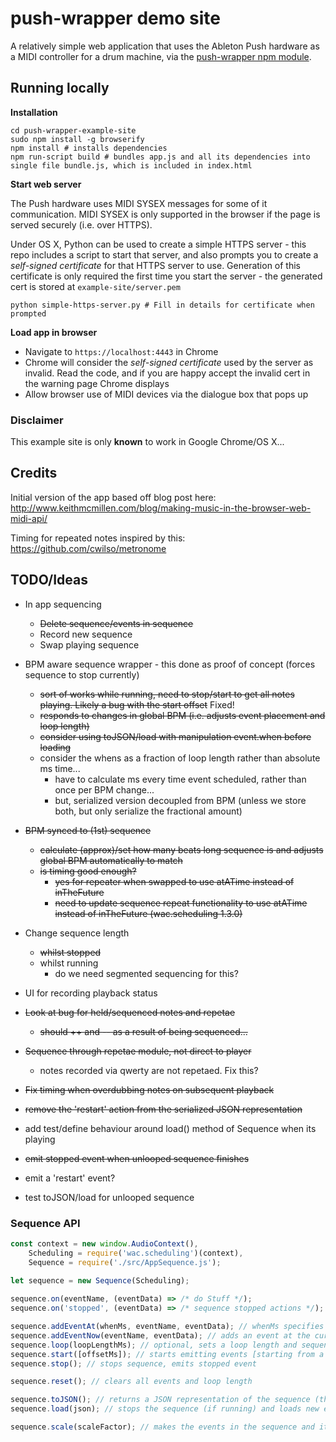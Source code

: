 # push-wrapper demo site

A relatively simple web application that uses the Ableton Push hardware as a MIDI controller for a drum machine, via the [push-wrapper npm module](https://www.npmjs.com/package/push-wrapper).

## Running locally

**Installation**

    cd push-wrapper-example-site
    sudo npm install -g browserify
    npm install # installs dependencies
    npm run-script build # bundles app.js and all its dependencies into single file bundle.js, which is included in index.html

**Start web server**

The Push hardware uses MIDI SYSEX messages for some of it communication. MIDI SYSEX is only supported in the browser if the page is served securely (i.e. over HTTPS).

Under OS X, Python can be used to create a simple HTTPS server - this repo includes a script to start that server, and also prompts you to create a *self-signed certificate* for that HTTPS server to use. Generation of this certificate is only required the first time you start the server - the generated cert is stored at `example-site/server.pem`

    python simple-https-server.py # Fill in details for certificate when prompted

**Load app in browser**

- Navigate to `https://localhost:4443` in Chrome
- Chrome will consider the *self-signed certificate* used by the server as invalid. Read the code, and if you are happy accept the invalid cert in the warning page Chrome displays
- Allow browser use of MIDI devices via the dialogue box that pops up

### Disclaimer

This example site is only **known** to work in Google Chrome/OS X...

## Credits

Initial version of the app based off blog post here: http://www.keithmcmillen.com/blog/making-music-in-the-browser-web-midi-api/

Timing for repeated notes inspired by this: https://github.com/cwilso/metronome

## TODO/Ideas

- In app sequencing
  - ~~Delete sequence/events in sequence~~
  - Record new sequence
  - Swap playing sequence
- BPM aware sequence wrapper - this done as proof of concept (forces sequence to stop currently)
  - ~~sort of works while running, need to stop/start to get all notes playing. Likely a bug with the start offset~~ Fixed!
  - ~~responds to changes in global BPM (i.e. adjusts event placement and loop length)~~
  - ~~consider using toJSON/load with manipulation event.when before loading~~
  - consider the whens as a fraction of loop length rather than absolute ms time...
    - have to calculate ms every time event scheduled, rather than once per BPM change...
    - but, serialized version decoupled from BPM (unless we store both, but only serialize the fractional amount)
- ~~BPM synced to (1st) sequence~~
  - ~~calculate (approx)/set how many beats long sequence is and adjusts global BPM automatically to match~~
  - ~~is timing good enough?~~
    - ~~yes for repeater when swapped to use atATime instead of inTheFuture~~
    - ~~need to update sequence repeat functionality to use atATime instead of inTheFuture (wac.scheduling 1.3.0)~~
- Change sequence length
  - ~~whilst stopped~~
  - whilst running
    - do we need segmented sequencing for this?
- UI for recording playback status
- ~~Look at bug for held/sequenced notes and repetae~~
  - ~~should ++ and -- as a result of being sequenced...~~
- ~~Sequence through repetae module, not direct to player~~
  - notes recorded via qwerty are not repetaed. Fix this?
- ~~Fix timing when overdubbing notes on subsequent playback~~
- ~~remove the 'restart' action from the serialized JSON representation~~

- add test/define behaviour around load() method of Sequence when its playing
- ~~emit stopped event when unlooped sequence finishes~~
- emit a 'restart' event?
- test toJSON/load for unlooped sequence

### Sequence API

```javascript
const context = new window.AudioContext(),
    Scheduling = require('wac.scheduling')(context),
    Sequence = require('./src/AppSequence.js');
    
let sequence = new Sequence(Scheduling);

sequence.on(eventName, (eventData) => /* do Stuff */);
sequence.on('stopped', (eventData) => /* sequence stopped actions */);

sequence.addEventAt(whenMs, eventName, eventData); // whenMs specifies how far into the sequence the given eventName/eventData will be emitted
sequence.addEventNow(eventName, eventData); // adds an event at the current point in the (playing) sequence
sequence.loop(loopLengthMs); // optional, sets a loop length and sequence will repeat until stopped
sequence.start([offsetMs]); // starts emitting events [starting from a given offset if provided]
sequence.stop(); // stops sequence, emits stopped event

sequence.reset(); // clears all events and loop length

sequence.toJSON(); // returns a JSON representation of the sequence (that can be JSON stringified for storage)
sequence.load(json); // stops the sequence (if running) and loads new events/loops specified in json

sequence.scale(scaleFactor); // makes the events in the sequence and its loop length (if looping) longer/shorter 

```